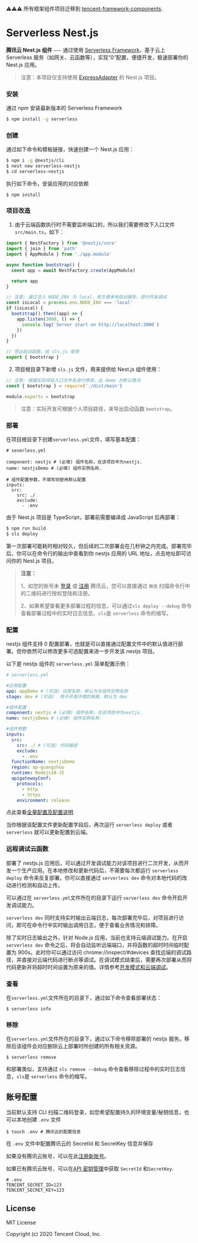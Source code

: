 ⚠️⚠️⚠️ 所有框架组件项目迁移到 [tencent-framework-components](https://github.com/serverless-components/tencent-framework-components).

# Serverless Nest.js

**腾讯云 Nest.js 组件** ⎯⎯⎯ 通过使用 [Serverless Framework](https://github.com/serverless/components/tree/cloud)，基于云上 Serverless 服务（如网关、云函数等），实现“0”配置，便捷开发，极速部署你的 Nest.js 应用。

> 注意：本项目仅支持使用 [ExpressAdapter](https://docs.nestjs.com/faq/http-adapter) 的 Nest.js 项目。

### 安装

通过 npm 安装最新版本的 Serverless Framework

```bash
$ npm install -g serverless
```

### 创建

通过如下命令和模板链接，快速创建一个 Nest.js 应用：

```bash
$ npm i -g @nestjs/cli
$ nest new serverless-nestjs
$ cd serverless-nestjs
```

执行如下命令，安装应用的对应依赖

```
$ npm install
```

### 项目改造

1. 由于云端函数执行时不需要监听端口的，所以我们需要修改下入口文件 `src/main.ts`，如下：

```typescript
import { NestFactory } from '@nestjs/core'
import { join } from 'path'
import { AppModule } from './app.module'

async function bootstrap() {
  const app = await NestFactory.create(AppModule)

  return app
}

// 注意: 通过注入 NODE_ENV 为 local，来方便本地启动服务，进行开发调试
const isLocal = process.env.NODE_ENV === 'local'
if (isLocal) {
  bootstrap().then((app) => {
    app.listen(3000, () => {
      console.log(`Server start on http://localhost:3000`)
    })
  })
}

// 导出启动函数，给 sls.js 使用
export { bootstrap }
```

2. 项目根目录下新增 `sls.js` 文件，用来提供给 Nest.js 组件使用：

```js
// 注意: 根据实际项目入口文件名进行修改，此 demo 为默认情况
const { bootstrap } = require('./dist/main')

module.exports = bootstrap
```

> 注意：实际开发可根据个人项目路径，来导出启动函数 `bootstrap`。

### 部署

在项目根目录下创建`serverless.yml`文件，填写基本配置：

```
# severless.yml

component: nestjs # (必填) 组件名称，在该项目中为nestjs.
name: nestjsDemo # (必填) 组件实例名称.

# 组件配置参数，不填写则使用默认配置
inputs:
  src:
    src: ./
    exclude:
      - .env
```

由于 Nest.js 项目是 TypeScript，部署前需要编译成 JavaScript 后再部署：

```bash
$ npm run build
$ sls deploy
```

第一次部署可能耗时相对较久，但后续的二次部署会在几秒钟之内完成。部署完毕后，你可以在命令行的输出中查看到你 nestjs 应用的 URL 地址，点击地址即可访问你的 Nest.js 项目。

> **注意：**
>
> 1、如您的账号未 [登录](https://cloud.tencent.com/login) 或 [注册](https://cloud.tencent.com/register) 腾讯云，您可以直接通过 `微信` 扫描命令行中的二维码进行授权登陆和注册。
>
> 2、如果希望查看更多部署过程的信息，可以通过`sls deploy --debug` 命令查看部署过程中的实时日志信息，`sls`是 `serverless` 命令的缩写。

### 配置

nestjs 组件支持 0 配置部署，也就是可以直接通过配置文件中的默认值进行部署。但你依然可以修改更多可选配置来进一步开发该 nestjs 项目。

以下是 nestjs 组件的 `serverless.yml` 简单配置示例：

```yml
# serverless.yml

#应用配置
app: appDemo # (可选) 应用名称，默认为与组件实例名称
stage: dev # (可选)  用于开发环境的隔离，默认为 dev

#组件配置
component: nestjs # (必填) 组件名称，在该项目中为nestjs.
name: nestjsDemo # (必填) 组件实例名称.

#组件参数
inputs:
  src:
    src: ./ # (可选) 代码路径
    exclude:
      - .env
  functionName: nestjsDemo
  region: ap-guangzhou
  runtime: Nodejs10.15
  apigatewayConf:
    protocols:
      - http
      - https
    environment: release
```

点此查看[全量配置及配置说明](https://github.com/serverless-components/tencent-nestjs/tree/master/docs/configure.md)

当你根据该配置文件更新配置字段后，再次运行 `serverless deploy` 或者 `serverless` 就可以更新配置到云端。

### 远程调试云函数

部署了 nestjs.js 应用后，可以通过开发调试能力对该项目进行二次开发，从而开发一个生产应用。在本地修改和更新代码后，不需要每次都运行 `serverless deploy` 命令来反复部署。你可以直接通过 `serverless dev` 命令对本地代码的改动进行检测和自动上传。

可以通过在 `serverless.yml`文件所在的目录下运行 `serverless dev` 命令开启开发调试能力。

`serverless dev` 同时支持实时输出云端日志，每次部署完毕后，对项目进行访问，即可在命令行中实时输出调用日志，便于查看业务情况和排障。

除了实时日志输出之外，针对 Node.js 应用，当前也支持云端调试能力。在开启 `serverless dev` 命令之后，将会自动监听远端端口，并将函数的超时时间临时配置为 900s。此时你可以通过访问 chrome://inspect/#devices 查找远端的调试路径，并直接对云端代码进行断点等调试。在调试模式结束后，需要再次部署从而将代码更新并将超时时间设置为原来的值。详情参考[开发模式和云端调试](https://cloud.tencent.com/document/product/1154/43220)。

### 查看

在`serverless.yml`文件所在的目录下，通过如下命令查看部署状态：

```
$ serverless info
```

### 移除

在`serverless.yml`文件所在的目录下，通过以下命令移除部署的 nestjs 服务。移除后该组件会对应删除云上部署时所创建的所有相关资源。

```
$ serverless remove
```

和部署类似，支持通过 `sls remove --debug` 命令查看移除过程中的实时日志信息，`sls`是 `serverless` 命令的缩写。

## 账号配置

当前默认支持 CLI 扫描二维码登录，如您希望配置持久的环境变量/秘钥信息，也可以本地创建 `.env` 文件

```console
$ touch .env # 腾讯云的配置信息
```

在 `.env` 文件中配置腾讯云的 SecretId 和 SecretKey 信息并保存

如果没有腾讯云账号，可以在此[注册新账号](https://cloud.tencent.com/register)。

如果已有腾讯云账号，可以在[API 密钥管理](https://console.cloud.tencent.com/cam/capi)中获取 `SecretId` 和`SecretKey`.

```
# .env
TENCENT_SECRET_ID=123
TENCENT_SECRET_KEY=123
```

## License

MIT License

Copyright (c) 2020 Tencent Cloud, Inc.
